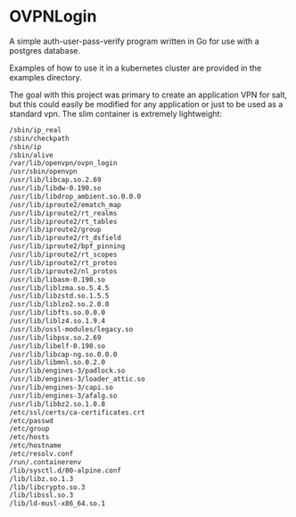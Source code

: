 # OVPNLogin
A simple auth-user-pass-verify program written in Go for use with a postgres database.

Examples of how to use it in a kubernetes cluster are provided in the examples directory.

The goal with this project was primary to create an application VPN for salt, but this could easily be modified for any application or just to be used as a standard vpn. The slim container is extremely lightweight:

```bash
/sbin/ip_real
/sbin/checkpath
/sbin/ip
/sbin/alive
/var/lib/openvpn/ovpn_login
/usr/sbin/openvpn
/usr/lib/libcap.so.2.69
/usr/lib/libdw-0.190.so
/usr/lib/libdrop_ambient.so.0.0.0
/usr/lib/iproute2/ematch_map
/usr/lib/iproute2/rt_realms
/usr/lib/iproute2/rt_tables
/usr/lib/iproute2/group
/usr/lib/iproute2/rt_dsfield
/usr/lib/iproute2/bpf_pinning
/usr/lib/iproute2/rt_scopes
/usr/lib/iproute2/rt_protos
/usr/lib/iproute2/nl_protos
/usr/lib/libasm-0.190.so
/usr/lib/liblzma.so.5.4.5
/usr/lib/libzstd.so.1.5.5
/usr/lib/liblzo2.so.2.0.0
/usr/lib/libfts.so.0.0.0
/usr/lib/liblz4.so.1.9.4
/usr/lib/ossl-modules/legacy.so
/usr/lib/libpsx.so.2.69
/usr/lib/libelf-0.190.so
/usr/lib/libcap-ng.so.0.0.0
/usr/lib/libmnl.so.0.2.0
/usr/lib/engines-3/padlock.so
/usr/lib/engines-3/loader_attic.so
/usr/lib/engines-3/capi.so
/usr/lib/engines-3/afalg.so
/usr/lib/libbz2.so.1.0.8
/etc/ssl/certs/ca-certificates.crt
/etc/passwd
/etc/group
/etc/hosts
/etc/hostname
/etc/resolv.conf
/run/.containerenv
/lib/sysctl.d/00-alpine.conf
/lib/libz.so.1.3
/lib/libcrypto.so.3
/lib/libssl.so.3
/lib/ld-musl-x86_64.so.1
```
